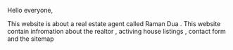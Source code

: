 Hello everyone,

This website is about a real estate agent called Raman Dua . This website contain infromation about the realtor , activing house listings , contact form and the sitemap
